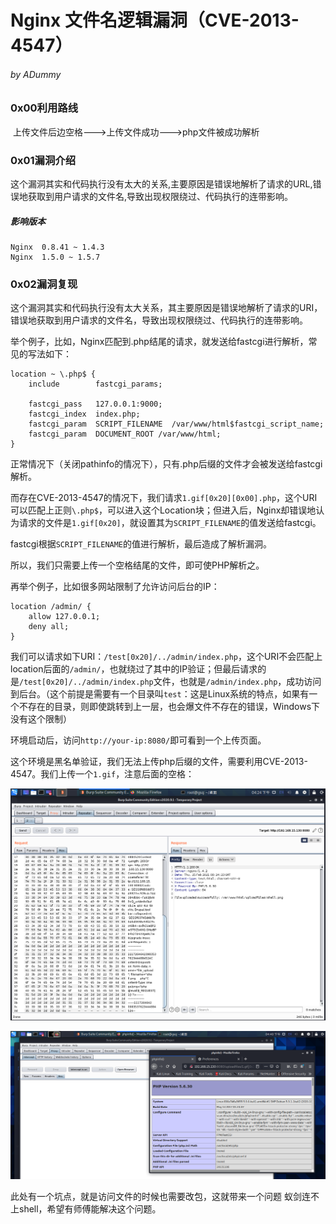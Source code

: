 # Nginx 文件名逻辑漏洞（CVE-2013-4547）

###### by ADummy

### 0x00利用路线

​			上传文件后边空格--->上传文件成功--->php文件被成功解析

### 0x01漏洞介绍

​			这个漏洞其实和代码执行没有太大的关系,主要原因是错误地解析了请求的URL,错误地获取到用户请求的文件名,导致出现权限绕过、代码执行的连带影响。

##### 影响版本

```
Nginx  0.8.41 ~ 1.4.3 
Nginx  1.5.0 ~ 1.5.7
```

### 0x02漏洞复现

​			这个漏洞其实和代码执行没有太大关系，其主要原因是错误地解析了请求的URI，错误地获取到用户请求的文件名，导致出现权限绕过、代码执行的连带影响。

举个例子，比如，Nginx匹配到.php结尾的请求，就发送给fastcgi进行解析，常见的写法如下：

```
location ~ \.php$ {
    include        fastcgi_params;

    fastcgi_pass   127.0.0.1:9000;
    fastcgi_index  index.php;
    fastcgi_param  SCRIPT_FILENAME  /var/www/html$fastcgi_script_name;
    fastcgi_param  DOCUMENT_ROOT /var/www/html;
}
```

正常情况下（关闭pathinfo的情况下），只有.php后缀的文件才会被发送给fastcgi解析。

而存在CVE-2013-4547的情况下，我们请求`1.gif[0x20][0x00].php`，这个URI可以匹配上正则`\.php$`，可以进入这个Location块；但进入后，Nginx却错误地认为请求的文件是`1.gif[0x20]`，就设置其为`SCRIPT_FILENAME`的值发送给fastcgi。

fastcgi根据`SCRIPT_FILENAME`的值进行解析，最后造成了解析漏洞。

所以，我们只需要上传一个空格结尾的文件，即可使PHP解析之。

再举个例子，比如很多网站限制了允许访问后台的IP：

```
location /admin/ {
    allow 127.0.0.1;
    deny all;
}
```

我们可以请求如下URI：`/test[0x20]/../admin/index.php`，这个URI不会匹配上location后面的`/admin/`，也就绕过了其中的IP验证；但最后请求的是`/test[0x20]/../admin/index.php`文件，也就是`/admin/index.php`，成功访问到后台。（这个前提是需要有一个目录叫`test`：这是Linux系统的特点，如果有一个不存在的目录，则即使跳转到上一层，也会爆文件不存在的错误，Windows下没有这个限制）

环境启动后，访问`http://your-ip:8080/`即可看到一个上传页面。

这个环境是黑名单验证，我们无法上传php后缀的文件，需要利用CVE-2013-4547。我们上传一个`1.gif`，注意后面的空格：

![Nginx文件名逻辑漏洞_1](https://github.com/ADummmy/vulhub_Writeup/blob/main/src/Nginx文件名逻辑漏洞_1.jpg)

![Nginx文件名逻辑漏洞_2](https://github.com/ADummmy/vulhub_Writeup/blob/main/src/Nginx文件名逻辑漏洞_2.jpg)

此处有一个坑点，就是访问文件的时候也需要改包，这就带来一个问题 蚁剑连不上shell，希望有师傅能解决这个问题。
